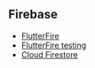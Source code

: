 ## Firebase

- [FlutterFire](https://firebase.flutter.dev/docs/overview)
- [FlutterFire testing](https://firebase.flutter.dev/docs/testing/testing/)
- [Cloud Firestore](https://firebase.google.com/products/firestore)
